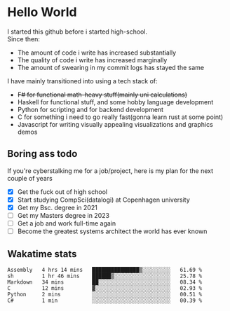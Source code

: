 # Hello World

I started this github before i started high-school.  
Since then:
- The amount of code i write has increased substantially
- The quality of code i write has increased marginally
- The amount of swearing in my commit logs has stayed the same

I have mainly transitioned into using a tech stack of:
- ~~F# for functional math-heavy stuff(mainly uni calculations)~~
- Haskell for functional stuff, and some hobby language development
- Python for scripting and for backend development
- C for something i need to go really fast(gonna learn rust at some point)
- Javascript for writing visually appealing visualizations and graphics demos

## Boring ass todo
If you're cyberstalking me for a job/project, here is my plan for the next couple of years
- [x] Get the fuck out of high school
- [x] Start studying CompSci(datalogi) at Copenhagen university
- [x] Get my Bsc. degree in 2021
- [ ] Get my Masters degree in 2023
- [ ] Get a job and work full-time again
- [ ] Become the greatest systems architect the world has ever known

## Wakatime stats
<!--START_SECTION:waka-->

```text
Assembly   4 hrs 14 mins   ███████████████▒░░░░░░░░░   61.69 %
sh         1 hr 46 mins    ██████▒░░░░░░░░░░░░░░░░░░   25.78 %
Markdown   34 mins         ██░░░░░░░░░░░░░░░░░░░░░░░   08.34 %
C          12 mins         ▓░░░░░░░░░░░░░░░░░░░░░░░░   02.93 %
Python     2 mins          ░░░░░░░░░░░░░░░░░░░░░░░░░   00.51 %
C#         1 min           ░░░░░░░░░░░░░░░░░░░░░░░░░   00.39 %
```

<!--END_SECTION:waka-->
